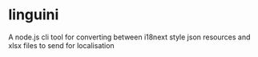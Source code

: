 # linguini
A node.js cli tool for converting between i18next style json resources and xlsx files to send for localisation
